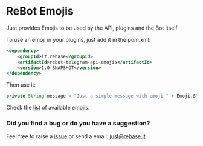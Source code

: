 # ReBot Emojis

Just provides Emojis to be used by the API, plugins and the Bot itself.

To use an emoji in your plugins, just add it in the pom.xml:

```xml
<dependency>
    <groupId>it.rebase</groupId>
    <artifactId>rebot-telegram-api-emojis</artifactId>
    <version>1.0-SNAPSHOT</version>
</dependency>
```


Then use it:


```java
private String message = "Just a simple message with emoji " + Emoji.SMILING_FACE_WITH_OPEN_MOUTH;
```

Check the [list](src/main/java/it/rebase/rebot/plugin/welcome/WelcomeMessagePlugin.java) of available emojis.


### Did you find a bug or do you have a suggestion?
Feel free to raise a [issue](https://github.com/rebase-it/rebot/issues/new) or send a email: just@rebase.it